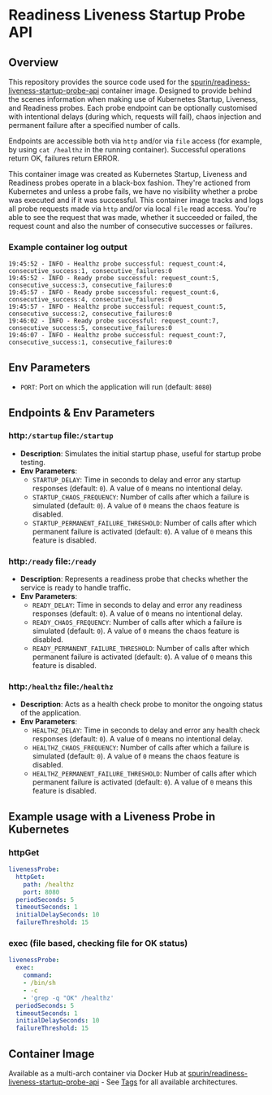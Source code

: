 # Readiness Liveness Startup Probe API

## Overview

This repository provides the source code used for the [spurin/readiness-liveness-startup-probe-api](https://hub.docker.com/r/spurin/readiness-liveness-startup-probe-api) container image. Designed to provide behind the scenes information when making use of Kubernetes Startup, Liveness, and Readiness probes. Each probe endpoint can be optionally customised with intentional delays (during which, requests will fail), chaos injection and permanent failure after a specified number of calls.

Endpoints are accessible both via `http` and/or via `file` access (for example, by using `cat /healthz` in the running container). Successful operations return OK, failures return ERROR.

This container image was created as Kubernetes Startup, Liveness and Readiness probes operate in a black-box fashion. They're actioned from Kubernetes and unless a probe fails, we have no visibility whether a probe was executed and if it was successful. This container image tracks and logs all probe requests made via `http` and/or via local `file` read access. You're able to see the request that was made, whether it succeeded or failed, the request count and also the number of consecutive successes or failures.

### Example container log output

```
19:45:52 - INFO - Healthz probe successful: request_count:4, consecutive_success:1, consecutive_failures:0
19:45:52 - INFO - Ready probe successful: request_count:5, consecutive_success:3, consecutive_failures:0
19:45:57 - INFO - Ready probe successful: request_count:6, consecutive_success:4, consecutive_failures:0
19:45:57 - INFO - Healthz probe successful: request_count:5, consecutive_success:2, consecutive_failures:0
19:46:02 - INFO - Ready probe successful: request_count:7, consecutive_success:5, consecutive_failures:0
19:46:07 - INFO - Healthz probe successful: request_count:7, consecutive_success:1, consecutive_failures:0
```

## Env Parameters

- `PORT`: Port on which the application will run (default: `8080`)

## Endpoints & Env Parameters

### http:`/startup` file:`/startup`

- **Description**: Simulates the initial startup phase, useful for startup probe testing.
- **Env Parameters**:
  - `STARTUP_DELAY`: Time in seconds to delay and error any startup responses (default: `0`). A value of `0` means no intentional delay.
  - `STARTUP_CHAOS_FREQUENCY`: Number of calls after which a failure is simulated (default: `0`). A value of `0` means the chaos feature is disabled.
  - `STARTUP_PERMANENT_FAILURE_THRESHOLD`: Number of calls after which permanent failure is activated (default: `0`). A value of `0` means this feature is disabled.

### http:`/ready` file:`/ready`

- **Description**: Represents a readiness probe that checks whether the service is ready to handle traffic.
- **Env Parameters**:
  - `READY_DELAY`: Time in seconds to delay and error any readiness responses (default: `0`). A value of `0` means no intentional delay.
  - `READY_CHAOS_FREQUENCY`: Number of calls after which a failure is simulated (default: `0`). A value of `0` means the chaos feature is disabled.
  - `READY_PERMANENT_FAILURE_THRESHOLD`: Number of calls after which permanent failure is activated (default: `0`). A value of `0` means this feature is disabled.

### http:`/healthz` file:`/healthz`

- **Description**: Acts as a health check probe to monitor the ongoing status of the application.
- **Env Parameters**:
  - `HEALTHZ_DELAY`: Time in seconds to delay and error any health check responses (default: `0`). A value of `0` means no intentional delay.
  - `HEALTHZ_CHAOS_FREQUENCY`: Number of calls after which a failure is simulated (default: `0`). A value of `0` means the chaos feature is disabled.
  - `HEALTHZ_PERMANENT_FAILURE_THRESHOLD`: Number of calls after which permanent failure is activated (default: `0`). A value of `0` means this feature is disabled.

## Example usage with a Liveness Probe in Kubernetes

### httpGet

```yaml
livenessProbe:
  httpGet:
    path: /healthz
    port: 8080
  periodSeconds: 5
  timeoutSeconds: 1
  initialDelaySeconds: 10
  failureThreshold: 15
```

### exec (file based, checking file for OK status)

```yaml
livenessProbe:
  exec:
    command:
    - /bin/sh
    - -c
    - 'grep -q "OK" /healthz'
  periodSeconds: 5
  timeoutSeconds: 1
  initialDelaySeconds: 10
  failureThreshold: 15
```

## Container Image

Available as a multi-arch container via Docker Hub at [spurin/readiness-liveness-startup-probe-api](https://hub.docker.com/r/spurin/readiness-liveness-startup-probe-api) - See [Tags](https://hub.docker.com/r/spurin/readiness-liveness-startup-probe-api/tags) for all available architectures.
